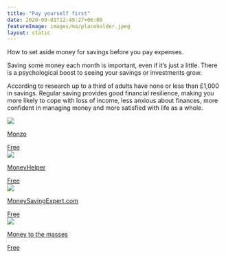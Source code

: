 ```yaml
---
title: "Pay yourself first"
date: 2020-09-01T12:49:27+06:00
featureImage: images/ma/placeholder.jpeg
layout: static
---
```


How to set aside money for savings before you pay expenses.

Saving some money each month is important, even if it’s just a little. There is a psychological boost to seeing your savings or investments grow.

According to research up to a third of adults have none or less than £1,000 in savings. Regular saving provides good financial resilience, making you more likely to cope with loss of income, less anxious about finances, more confident in managing money and more satisfied with life as a whole.

<a class="ma-link" href="https://monzo.com/blog/2019/06/28/pay-yourself-first-how-to-save-money"><div class="ma-card ma-card-Wealth"><div class="ma-icon"><img src ="/images/icon-check.png"/></div><div class="ma-name"><p>Monzo</p></div><div class="ma-paid-text"><span>Free</span></div></div></a><a class="ma-link" href="https://www.moneyhelper.org.uk/en/savings/how-to-save/getting-into-the-savings-habit"><div class="ma-card ma-card-Wealth"><div class="ma-icon"><img src ="/images/icon-check.png"/></div><div class="ma-name"><p>MoneyHelper</p></div><div class="ma-paid-text"><span>Free</span></div></div></a><a class="ma-link" href="https://www.moneysavingexpert.com/savings/best-regular-savings-accounts/"><div class="ma-card ma-card-Wealth"><div class="ma-icon"><img src ="/images/icon-check.png"/></div><div class="ma-name"><p>MoneySavingExpert.com</p></div><div class="ma-paid-text"><span>Free</span></div></div></a><a class="ma-link" href="https://moneytothemasses.com/banking/best-savings-apps-in-the-uk-how-to-save-money-using-your-smartphone"><div class="ma-card ma-card-Wealth"><div class="ma-icon"><img src ="/images/icon-check.png"/></div><div class="ma-name"><p>Money to the masses</p></div><div class="ma-paid-text"><span>Free</span></div></div></a>  

<br/><br/>






